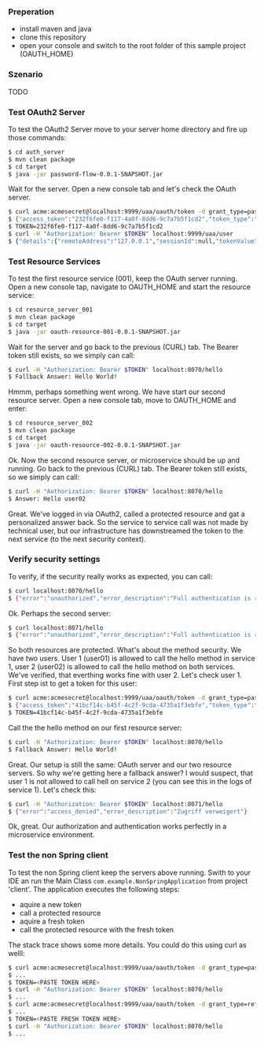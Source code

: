 ### Preperation
- install maven and java
- clone this repository 
- open your console and switch to the root folder of this sample project (OAUTH_HOME)

### Szenario
TODO


### Test OAuth2 Server
To test the OAuth2 Server move to your server home directory and fire up those commands:
```bash
$ cd auth_server
$ mvn clean package
$ cd target
$ java -jar password-flow-0.0.1-SNAPSHOT.jar
```

Wait for the server. Open a new console tab and let's check the OAuth server.
```bash
$ curl acme:acmesecret@localhost:9999/uaa/oauth/token -d grant_type=password -d username=user02 -d password=password
$ {"access_token":"232f6fe0-f117-4a0f-8dd6-9c7a7b5f1cd2","token_type":"bearer","refresh_token":"f9e87b15-f764-47b7-a34a-9665cd4d4967","expires_in":43199,"scope":"openid"}
$ TOKEN=232f6fe0-f117-4a0f-8dd6-9c7a7b5f1cd2
$ curl -H "Authorization: Bearer $TOKEN" localhost:9999/uaa/user
$ {"details":{"remoteAddress":"127.0.0.1","sessionId":null,"tokenValue":"232f6fe0-f117-4a0f-8dd6-9c7a7b5f1cd2","tokenType":"Bearer",.... 
```
### Test Resource Services

To test the first resource service (001), keep the OAuth server running. Open a new console tap, navigate to OAUTH_HOME and start the resource service:

```bash
$ cd resource_server_001
$ mvn clean package
$ cd target
$ java -jar oauth-resource-001-0.0.1-SNAPSHOT.jar
```

Wait for the server and go back to the previous (CURL) tab. The Bearer token still exists, so we simply can call:
```bash
$ curl -H "Authorization: Bearer $TOKEN" localhost:8070/hello
$ Fallback Answer: Hello World!
```
Hmmm, perhaps something went wrong. We have start our second resource server. Open a new console tab, move to OAUTH_HOME and enter:

```bash
$ cd resource_server_002
$ mvn clean package
$ cd target
$ java -jar oauth-resource-002-0.0.1-SNAPSHOT.jar
```
Ok. Now the second resource server, or microservice should be up and running. Go back to the previous (CURL) tab. The Bearer token still exists, so we simply can call:

```bash
$ curl -H "Authorization: Bearer $TOKEN" localhost:8070/hello
$ Answer: Hello user02
```
Great. We've logged in via OAuth2, called a protected resource and gat a personalized answer back. So the service to service call was not made by technical user, but our infrastructure has downstreamed the token to the next service (to the next security context).

### Verify security settings
To verify, if the security really works as expected, you can call:

```bash
$ curl localhost:8070/hello
$ {"error":"unauthorized","error_description":"Full authentication is required to access this resource"}
```
Ok. Perhaps the second server:
```bash
$ curl localhost:8071/hello
$ {"error":"unauthorized","error_description":"Full authentication is required to access this resource"}
```
So both resources are protected. What's about the method security. We have two users. User 1 (user01) is allowed to call the hello method in service 1, user 2 (user02) is allowed to call the hello method on both services. We've verified, that everthing works fine with user 2. Let's check user 1. First step ist to get a token for this user:

```bash
$ curl acme:acmesecret@localhost:9999/uaa/oauth/token -d grant_type=password -d username=user01 -d password=password
$ {"access_token":"41bcf14c-b45f-4c2f-9cda-4735a1f3ebfe","token_type":"bearer","refresh_token":"c70144b1-caf7-44e2-9b85-d96c080d068c","expires_in":43199,"scope":"read write"}
$ TOKEN=41bcf14c-b45f-4c2f-9cda-4735a1f3ebfe
```

Call the the hello method on our first resource server:
```bash
$ curl -H "Authorization: Bearer $TOKEN" localhost:8070/hello
$ Fallback Answer: Hello World!
```
Great. Our setup is still the same: OAuth server and our two resource servers. So why we're getting here a fallback answer? I would suspect, that user 1 is not allowed to call hell on service 2 (you can see this in the logs of service 1). Let's check this:
```bash
$ curl -H "Authorization: Bearer $TOKEN" localhost:8071/hello
$ {"error":"access_denied","error_description":"Zugriff verweigert"}
```
Ok, great. Our authorization and authentication works perfectly in a microservice environment.

### Test the non Spring client

To test the non Spring client keep the servers above running. Swith to your IDE an run the Main Class ```com.example.NonSpringApplication``` from project 'client'. The application executes the following steps:
* aquire a new token
* call a protected resource
* aquire a fresh token
* call the protected resource with the fresh token
 
The stack trace shows some more details. You could do this using curl as welll:

```bash
$ curl acme:acmesecret@localhost:9999/uaa/oauth/token -d grant_type=password -d username=admin -d password=password
$ ...
$ TOKEN=<PASTE TOKEN HERE>
$ curl -H "Authorization: Bearer $TOKEN" localhost:8070/hello
$ ...
$ curl acme:acmesecret@localhost:9999/uaa/oauth/token -d grant_type=refresh_token -d refresh_token=<PASTE REFRESH TOKEN HERE>
$ ...
$ TOKEN=<PASTE FRESH TOKEN HERE>
$ curl -H "Authorization: Bearer $TOKEN" localhost:8070/hello
$ ...
```
